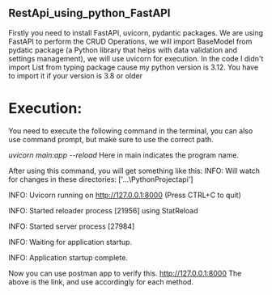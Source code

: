 ## RestApi_using_python_FastAPI

Firstly you need to install FastAPI, uvicorn, pydantic packages.
We are using FastAPI to perform the CRUD Operations, we will import BaseModel from pydatic package (a Python library that helps with data validation and settings management), we will use uvicorn for execution.
In the code I didn't import List from typing package cause my python version is 3.12. You have to import it if your version is  3.8 or older

# Execution:
You need to execute the following command in the terminal, you can also use command prompt, but make sure to use the correct path.

*uvicorn main:app --reload*
Here in main indicates the program name.

After using this command, you will get something like this:
INFO:     Will watch for changes in these directories: ['...\\PythonProjectapi']

INFO:     Uvicorn running on http://127.0.0.1:8000 (Press CTRL+C to quit)

INFO:     Started reloader process [21956] using StatReload

INFO:     Started server process [27984]

INFO:     Waiting for application startup.

INFO:     Application startup complete.

Now you can use postman app to verify this.
http://127.0.0.1:8000
The above is the link, and use accordingly for each method.
